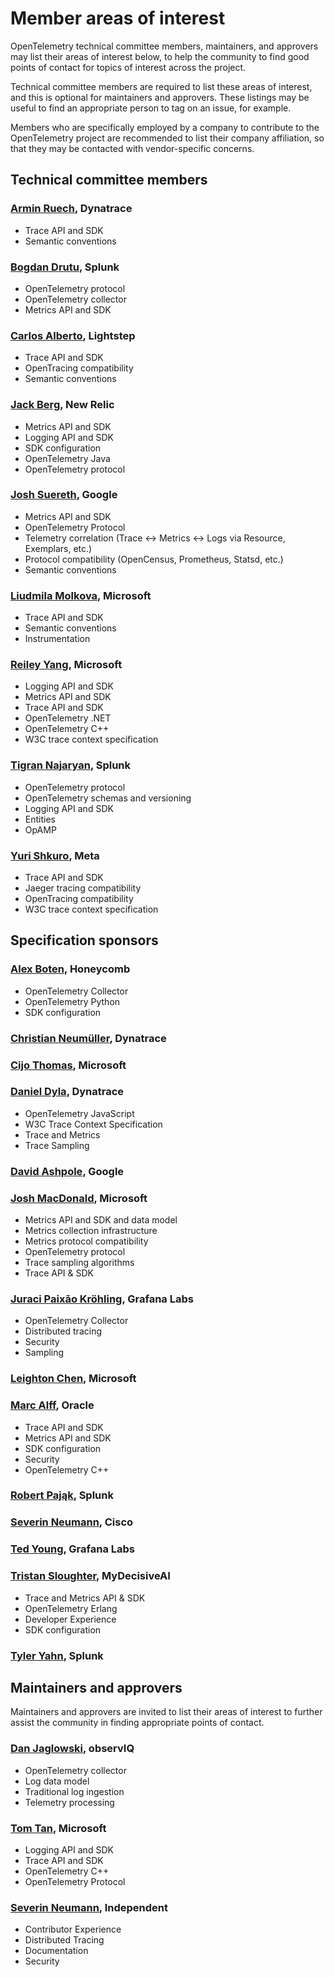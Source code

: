 # Member areas of interest

OpenTelemetry technical committee members, maintainers, and approvers
may list their areas of interest below, to help the community to find
good points of contact for topics of interest across the project.

Technical committee members are required to list these areas of
interest, and this is optional for maintainers and approvers.  These
listings may be useful to find an appropriate person to tag on an
issue, for example.

Members who are specifically employed by a company to contribute to
the OpenTelemetry project are recommended to list their company
affiliation, so that they may be contacted with vendor-specific
concerns.

## Technical committee members

### [Armin Ruech](https://github.com/arminru), Dynatrace

- Trace API and SDK
- Semantic conventions

### [Bogdan Drutu](https://github.com/BogdanDrutu), Splunk

- OpenTelemetry protocol
- OpenTelemetry collector
- Metrics API and SDK

### [Carlos Alberto](https://github.com/carlosalberto), Lightstep

- Trace API and SDK
- OpenTracing compatibility
- Semantic conventions

### [Jack Berg](https://github.com/jack-berg), New Relic

- Metrics API and SDK
- Logging API and SDK
- SDK configuration
- OpenTelemetry Java
- OpenTelemetry protocol

### [Josh Suereth](https://github.com/jsuereth), Google

- Metrics API and SDK
- OpenTelemetry Protocol
- Telemetry correlation (Trace <-> Metrics <-> Logs via Resource, Exemplars, etc.)
- Protocol compatibility (OpenCensus, Prometheus, Statsd, etc.)
- Semantic conventions

### [Liudmila Molkova](https://github.com/lmolkova), Microsoft

- Trace API and SDK
- Semantic conventions
- Instrumentation

### [Reiley Yang](https://github.com/reyang), Microsoft

- Logging API and SDK
- Metrics API and SDK
- Trace API and SDK
- OpenTelemetry .NET
- OpenTelemetry C++
- W3C trace context specification

### [Tigran Najaryan](https://github.com/tigrannajaryan), Splunk

- OpenTelemetry protocol
- OpenTelemetry schemas and versioning
- Logging API and SDK
- Entities
- OpAMP

### [Yuri Shkuro](https://github.com/yurishkuro), Meta

- Trace API and SDK
- Jaeger tracing compatibility
- OpenTracing compatibility
- W3C trace context specification

## Specification sponsors

### [Alex Boten](https://github.com/codeboten), Honeycomb

- OpenTelemetry Collector
- OpenTelemetry Python
- SDK configuration

### [Christian Neumüller](https://github.com/Oberon00), Dynatrace

### [Cijo Thomas](https://github.com/cijothomas), Microsoft

### [Daniel Dyla](https://github.com/dyladan), Dynatrace

- OpenTelemetry JavaScript
- W3C Trace Context Specification
- Trace and Metrics
- Trace Sampling

### [David Ashpole](https://github.com/dashpole), Google

### [Josh MacDonald](https://github.com/jmacd), Microsoft

- Metrics API and SDK and data model
- Metrics collection infrastructure
- Metrics protocol compatibility
- OpenTelemetry protocol
- Trace sampling algorithms
- Trace API & SDK

### [Juraci Paixão Kröhling](https://github.com/jpkrohling), Grafana Labs

- OpenTelemetry Collector
- Distributed tracing
- Security
- Sampling

### [Leighton Chen](https://github.com/lzchen), Microsoft

### [Marc Alff](https://github.com/marcalff), Oracle

- Trace API and SDK
- Metrics API and SDK
- SDK configuration
- Security
- OpenTelemetry C++

### [Robert Pająk](https://github.com/pellared), Splunk

### [Severin Neumann](https://github.com/svrnm), Cisco

### [Ted Young](https://github.com/tedsuo), Grafana Labs

### [Tristan Sloughter](https://github.com/tsloughter), MyDecisiveAI

- Trace and Metrics API & SDK
- OpenTelemetry Erlang
- Developer Experience
- SDK configuration

### [Tyler Yahn](https://github.com/MrAlias), Splunk

## Maintainers and approvers

Maintainers and approvers are invited to list their areas of interest
to further assist the community in finding appropriate points of
contact.

### [Dan Jaglowski](https://github.com/djaglowski), observIQ

- OpenTelemetry collector
- Log data model
- Traditional log ingestion
- Telemetry processing

### [Tom Tan](https://github.com/ThomsonTan), Microsoft

- Logging API and SDK
- Trace API and SDK
- OpenTelemetry C++
- OpenTelemetry Protocol

### [Severin Neumann](https://github.com/svrnm/), Independent

- Contributor Experience
- Distributed Tracing
- Documentation
- Security

<!-- ### [_Your name here_](https://github.com/your_name), Your Company -->
